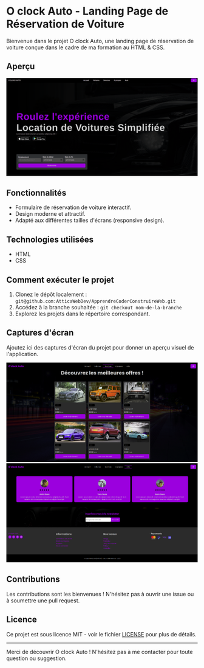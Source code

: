 # O clock Auto - Landing Page de Réservation de Voiture

Bienvenue dans le projet O clock Auto, une landing page de réservation de voiture conçue dans le cadre de ma formation au HTML & CSS.

## Aperçu

![O clock Auto](./screenshot/home.png)

## Fonctionnalités

- Formulaire de réservation de voiture interactif.
- Design moderne et attractif.
- Adapté aux différentes tailles d'écrans (responsive design).

## Technologies utilisées

- HTML
- CSS

## Comment exécuter le projet

1. Clonez le dépôt localement : `git@github.com:AtticaWebDev/ApprendreCoderConstruireWeb.git`
2. Accédez à la branche souhaitée : `git checkout nom-de-la-branche`
3. Explorez les projets dans le répertoire correspondant.

## Captures d'écran

Ajoutez ici des captures d'écran du projet pour donner un aperçu visuel de l'application.

![Capture 1](./screenshot/Capture%20d’écran%20du%202023-11-20%2015-10-38.png)
![Capture 2](./screenshot/Capture%20d’écran%20du%202023-11-20%2015-11-14.png)

## Contributions

Les contributions sont les bienvenues ! N'hésitez pas à ouvrir une issue ou à soumettre une pull request.

## Licence

Ce projet est sous licence MIT - voir le fichier [LICENSE](./LICENCE) pour plus de détails.

---

Merci de découvrir O clock Auto ! N'hésitez pas à me contacter pour toute question ou suggestion.

